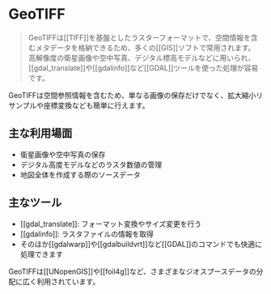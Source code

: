 # GeoTIFF

> GeoTIFFは[[TIFF]]を基盤としたラスターフォーマットで、空間情報を含むメタデータを格納できるため、多くの[[GIS]]ソフトで常用されます。
> 高解像度の衛星画像や空中写真、デジタル標高モデルなどに用いられ、[[gdal_translate]]や[[gdalinfo]]など[[GDAL]]ツールを使った処理が容易です。

GeoTIFFは空間参照情報を含むため、単なる画像の保存だけでなく、拡大縮小リサンプルや座標変換なども簡単に行えます。

## 主な利用場面

- 衛星画像や空中写真の保存
- デジタル高度モデルなどのラスタ数値の管理
- 地図全体を作成する際のソースデータ

## 主なツール

- [[gdal_translate]]: フォーマット変換やサイズ変更を行う
- [[gdalinfo]]: ラスタファイルの情報を取得
- そのほか[[gdalwarp]]や[[gdalbuildvrt]]など[[GDAL]]のコマンドでも快適に処理できます

GeoTIFFは[[UNopenGIS]]や[[foil4g]]など、さまざまなジオスプースデータの分配に広く利用されています。
